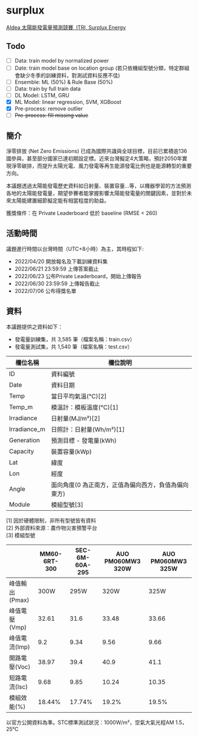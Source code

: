 # surplux
 [AIdea 太陽能發電量預測競賽, ITRI, Surplux Energy](https://aidea-web.tw/topic/09679060-518a-4e6f-94db-53c7d8de8138)
 
## Todo

- [ ] Data: train model by normalized power
- [ ] Date: train model base on location group (若只依機組型號分類，特定群組會缺少冬季的訓練資料，對測試資料反應不佳)
- [ ] Ensemble: ML (50%) & Rule Base (50%)
- [ ] Data: train by full train data
- [ ] DL Model: LSTM, GRU
- [X] ML Model: linear regression, SVM, XGBoost
- [X] Pre-process: remove outlier
- [ ] ~~Pre-process: fill missing value~~

## 簡介
淨零排放 (Net Zero Emissions) 已成為國際共識與全球目標，目前已累積逾136國參與，甚至部分國家已達初期設定標。近來台灣擬定4大策略，預計2050年實現淨零碳排，而提升太陽光電、風力發電等再生能源發電比例也是能源轉型的重要方向。

本議題透過太陽能發電歷史資料如日射量、裝置容量…等，以機器學習的方法預測各地的太陽能發電量，期望參賽者能掌握影響太陽能發電量的關鍵因素，並對於未來太陽能建置細節擬定能有相當程度的助益。

獲獎條件：在 Private Leaderboard 低於 baseline (RMSE < 260)

## 活動時間
議題進行時間以台灣時間（UTC+8小時）為主，其時程如下:
- 2022/04/20	開放報名及下載訓練資料集
- 2022/06/21 23:59:59	上傳答案截止
- 2022/06/23	公布Private Leaderboard，開始上傳報告
- 2022/06/30 23:59:59	上傳報告截止
- 2022/07/06	公布得獎名單

## 資料
本議題提供之資料如下：  
- 發電量訓練集，共 3,585 筆（檔案名稱：train.csv）
- 發電量測試集，共 1,540 筆（檔案名稱：test.csv）

| 欄位名稱     | 欄位說明                                             |
| ------------ | ---------------------------------------------------- |
| ID           | 資料編號                                             |
| Date         | 資料日期                                             |
| Temp         | 當日平均氣溫(°C)\[2\]                                |
| Temp_m       | 模溫計：模板溫度(°C)\[1\]                            |
| Irradiance   | 日射量(MJ/m²)\[2\]                                   |
| Irradiance_m | 日照計：日射量(Wh/m²)\[1\]                           |
| Generation   | 預測目標 - 發電量(kWh)                               |
| Capacity     | 裝置容量(kWp)                                        |
| Lat          | 緯度                                                 |
| Lon          | 經度                                                 |
| Angle        | 面向角度(0 為正南方，正值為偏向西方，負值為偏向東方) |
| Module       | 模組型號\[3\]                                        |

[1] 因於硬體限制，非所有型號皆有資料  
[2] 外部資料來源：農作物災害預警平台  
[3] 模組型號  

|                 | MM60-6RT-300 | SEC-6M-60A-295 | AUO PM060MW3 320W | AUO PM060MW3 325W |
| --------------- | ------------ | -------------- | ----------------- | ----------------- |
| 峰值輸出(Pmax)   | 300W           | 295W              | 320W              | 325W |
| 峰值電壓(Vmp)    | 32.61          | 31.6              | 33.48             | 33.66 |
| 峰值電流(Imp)    | 9.2            | 9.34              | 9.56              | 9.66 |
| 開路電壓(Voc)    | 38.97          | 39.4              | 40.9              | 41.1 |
| 短路電流(Isc)    | 9.68           | 9.85              | 10.24             | 10.35 |
| 模組效能(%)      | 18.44%         | 17.74%            | 19.2%             | 19.5% |

以官方公開資料為準。STC標準測試狀況︰1000W/m²，空氣大氣光程AM 1.5，25℃
